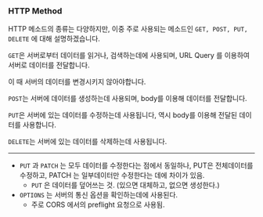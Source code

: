 ### HTTP Method

HTTP 메소드의 종류는 다양하지만, 이중 주로 사용되는 메소드인 `GET, POST, PUT, DELETE` 에 대해 설명하겠습니다.

`GET`은 서버로부터 데이터를 읽거나, 검색하는데에 사용되며, URL Query 를 이용하여 서버로 데이터를 전달합니다.

이 때 서버의 데이터를 변경시키지 않아야합니다.

`POST`는 서버에 데이터를 생성하는데 사용되며, body를 이용해 데이터를 전달합니다.

`PUT`은 서버에 있는 데이터를 수정하는데 사용됩니다, 역시 body를 이용해 전달된 데이터를 사용합니다.

`DELETE`는 서버에 있는 데이터를 삭제하는데 사용됩니다.

---

- `PUT` 과 `PATCH` 는 모두 데이터를 수정한다는 점에서 동일하나, PUT은 전체데이터를 수정하고, PATCH 는 일부데이터만 수정한다는 데에 차이가 있음.
  - `PUT` 은 데이터를 덮어쓰는 것. (있으면 대체하고, 없으면 생성한다.)
- `OPTIONS` 는 서버의 통신 옵션을 확인하는데에 사용된다.
  - 주로 CORS 에서의 preflight 요청으로 사용됨.
